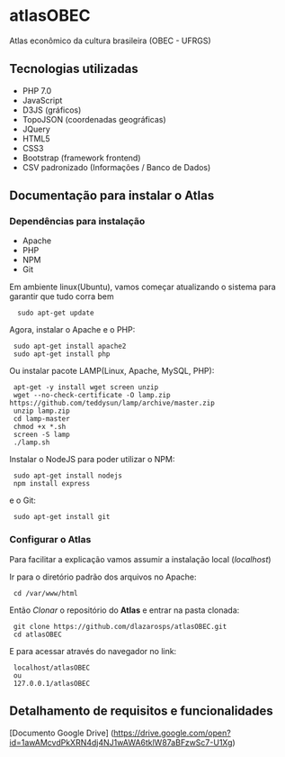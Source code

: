 # atlasOBEC
Atlas econômico da cultura brasileira (OBEC - UFRGS)

## Tecnologias utilizadas

 - PHP 7.0
 - JavaScript
  - D3JS (gráficos)
  - TopoJSON (coordenadas geográficas)
  - JQuery
 - HTML5
 - CSS3
  - Bootstrap (framework frontend)
 - CSV padronizado (Informações / Banco de Dados)


## Documentação para instalar o Atlas

### Dependências para instalação

- Apache
- PHP
- NPM
- Git

Em ambiente linux(Ubuntu),
vamos começar atualizando o sistema para garantir que tudo corra bem
```
  sudo apt-get update
```
 Agora, instalar o Apache e o PHP:
 ```
  sudo apt-get install apache2
  sudo apt-get install php
 ```
 Ou instalar pacote LAMP(Linux, Apache, MySQL, PHP):
 ```
  apt-get -y install wget screen unzip
  wget --no-check-certificate -O lamp.zip https://github.com/teddysun/lamp/archive/master.zip
  unzip lamp.zip
  cd lamp-master
  chmod +x *.sh
  screen -S lamp
  ./lamp.sh
 ```
 Instalar o NodeJS para poder utilizar o NPM:
 ```
  sudo apt-get install nodejs
  npm install express
```
 e o Git:
 ```
  sudo apt-get install git
 ```
### Configurar o Atlas

Para facilitar a explicação vamos assumir  a instalação local (_localhost_)

 Ir para o diretório padrão dos arquivos no Apache:
 ```
  cd /var/www/html
 ```
 Então _Clonar_ o repositório do **Atlas** e entrar na pasta clonada:
 ```
  git clone https://github.com/dlazarosps/atlasOBEC.git
  cd atlasOBEC
 ```
  E para acessar através do navegador no link:
 ```
  localhost/atlasOBEC
  ou
  127.0.0.1/atlasOBEC
 ```
 
## Detalhamento de requisitos e funcionalidades

[Documento Google Drive] (https://drive.google.com/open?id=1awAMcvdPkXRN4dj4NJ1wAWA6tklW87aBFzwSc7-U1Xg)
